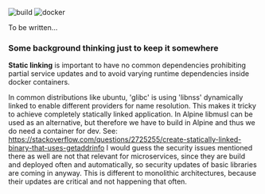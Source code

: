 ![build](https://github.com/karlheinzkurt/cpp-micro-service/workflows/build/badge.svg)
![docker](https://github.com/karlheinzkurt/cpp-micro-service/workflows/docker/badge.svg)

To be written...

### Some background thinking just to keep it somewhere
**Static linking** is important to have no common dependencies 
prohibiting partial service updates and to avoid varying runtime 
dependencies inside docker containers.

In common distributions like ubuntu, 'glibc' is using 'libnss'
dynamically linked to enable different providers for name resolution. 
This makes it tricky to achieve completely statically linked 
application. In Alpine libmusl can be used as an alternative, 
but therefore we have to build in Alpine and thus we do need 
a container for dev. See: 
https://stackoverflow.com/questions/2725255/create-statically-linked-binary-that-uses-getaddrinfo
I would guess the security issues mentioned there as well are
not that relevant for microservices, since they are build and 
deployed often and automatically, so security updates of basic 
libraries are coming in anyway. This is different to monolithic
architectures, because their updates are critical and not 
happening that often.
